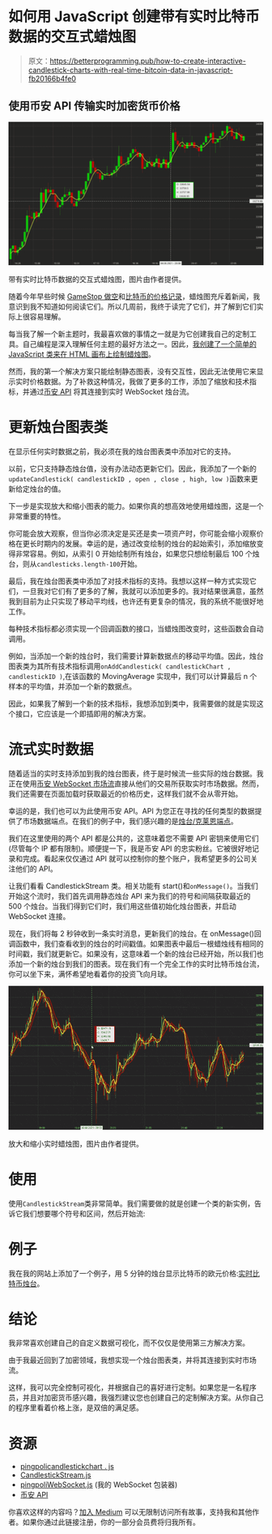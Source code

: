 # 如何用 JavaScript 创建带有实时比特币数据的交互式蜡烛图

> 原文：<https://betterprogramming.pub/how-to-create-interactive-candlestick-charts-with-real-time-bitcoin-data-in-javascript-fb20166b4fe0>

## 使用币安 API 传输实时加密货币价格

![](img/2a6149793e082f2339aca7bf63fc7944.png)

带有实时比特币数据的交互式蜡烛图，图片由作者提供。

随着今年早些时候 [GameStop 做空](https://www.cnbc.com/2021/01/22/gamestop-soars-nearly-70percent-trading-briefly-halted-amid-epic-short-squeeze.html)和[比特币的价格记录](https://www.cnbc.com/2021/03/13/bitcoin-surpasses-60000-in-record-high-as-rally-accelerates-.html)，蜡烛图充斥着新闻，我意识到我不知道如何阅读它们。所以几周前，我终于读完了它们，并了解到它们实际上很容易理解。

每当我了解一个新主题时，我最喜欢做的事情之一就是为它创建我自己的定制工具。自己编程是深入理解任何主题的最好方法之一。因此，[我创建了一个简单的 JavaScript 类来在 HTML 画布上绘制蜡烛图](https://levelup.gitconnected.com/creating-candlestick-charts-in-javascript-116ea2d6f7dd)。

然而，我的第一个解决方案只能绘制静态图表，没有交互性，因此无法使用它来显示实时价格数据。为了补救这种情况，我做了更多的工作，添加了缩放和技术指标，并通过[币安 API](https://binance-docs.github.io/apidocs/spot/en/#introduction) 将其连接到实时 WebSocket 烛台流。

# 更新烛台图表类

在显示任何实时数据之前，我必须在我的烛台图表类中添加对它的支持。

以前，它只支持静态烛台值，没有办法动态更新它们。因此，我添加了一个新的`updateCandlestick( candlestickID , open , close , high, low )`函数来更新给定烛台的值。

下一步是实现放大和缩小图表的能力。如果你真的想高效地使用蜡烛图，这是一个非常重要的特性。

你可能会放大观察，但当你必须决定是买还是卖一项资产时，你可能会缩小观察价格在更长时期内的发展。幸运的是，通过改变绘制的烛台的起始索引，添加缩放变得非常容易。例如，从索引 0 开始绘制所有烛台，如果您只想绘制最后 100 个烛台，则从`candlesticks.length-100`开始。

最后，我在烛台图表类中添加了对技术指标的支持。我想以这样一种方式实现它们，一旦我对它们有了更多的了解，我就可以添加更多的。我对结果很满意，虽然我到目前为止只实现了移动平均线，也许还有更复杂的情况，我的系统不能很好地工作。

每种技术指标都必须实现一个回调函数的接口，当蜡烛图改变时，这些函数会自动调用。

例如，当添加一个新的烛台时，我们需要计算新数据点的移动平均值。因此，烛台图表类为其所有技术指标调用`onAddCandlestick( candlestickChart , candlestickID )`,在该函数的 MovingAverage 实现中，我们可以计算最后 n 个样本的平均值，并添加一个新的数据点。

因此，如果我了解到一个新的技术指标，我想添加到类中，我需要做的就是实现这个接口，它应该是一个即插即用的解决方案。

# 流式实时数据

随着适当的实时支持添加到我的烛台图表，终于是时候流一些实际的烛台数据。我正在使用[币安 WebSocket 市场流](https://binance-docs.github.io/apidocs/spot/en/#websocket-market-streams)直接从他们的交易所获取实时市场数据。然而，我们还需要在页面加载时获取最近的价格历史，这样我们就不会从零开始。

幸运的是，我们也可以为此使用币安 API。API 为您正在寻找的任何类型的数据提供了市场数据端点。在我们的例子中，我们感兴趣的是[烛台/克莱恩端点](https://binance-docs.github.io/apidocs/spot/en/#kline-candlestick-data)。

我们在这里使用的两个 API 都是公共的，这意味着您不需要 API 密钥来使用它们(尽管每个 IP 都有限制)。顺便提一下，我是币安 API 的忠实粉丝。它被很好地记录和完成。看起来仅仅通过 API 就可以控制你的整个账户，我希望更多的公司关注他们的 API。

让我们看看 CandlestickStream 类。相关功能有 start()和`onMessage()`。当我们开始这个流时，我们首先调用静态烛台 API 来为我们的符号和间隔获取最近的 500 个烛台。当我们得到它们时，我们用这些值初始化烛台图表，并启动 WebSocket 连接。

现在，我们将每 2 秒钟收到一条实时消息，更新我们的烛台。在 onMessage()回调函数中，我们查看收到的烛台的时间戳值。如果图表中最后一根蜡烛线有相同的时间戳，我们就更新它。如果没有，这意味着一个新的烛台已经开始，所以我们也添加一个新的烛台到我们的图表。现在我们有一个完全工作的实时比特币烛台流，你可以坐下来，满怀希望地看着你的投资飞向月球。

![](img/5dd6858701d875db087c638d6ec6b286.png)

放大和缩小实时蜡烛图，图片由作者提供。

# 使用

使用`CandlestickStream`类非常简单。我们需要做的就是创建一个类的新实例，告诉它我们想要哪个符号和区间，然后开始流:

# 例子

我在我的网站上添加了一个例子，用 5 分钟的烛台显示比特币的欧元价格:[实时比特币烛台](https://pingpoli.de/bitcoin-chart/)。

# 结论

我非常喜欢创建自己的自定义数据可视化，而不仅仅是使用第三方解决方案。

由于我最近回到了加密领域，我想实现一个烛台图表类，并将其连接到实时市场流。

这样，我可以完全控制可视化，并根据自己的喜好进行定制。如果您是一名程序员，并且对加密货币感兴趣，我强烈建议您也创建自己的定制解决方案。从你自己的程序里看着价格上涨，是双倍的满足感。

# 资源

*   [pingpolicandlestickchart . js](https://gist.github.com/pingpoli/bff235522221a9e865af9ee311ec11fb)
*   [CandlestickStream.js](https://gist.github.com/pingpoli/8c57e539e61b950aca8d4f58ec187154)
*   [pingpoliWebSocket.js](https://gist.github.com/pingpoli/b39bbb8481832bf4c0522dd8d57dd839) (我的 WebSocket 包装器)
*   [币安 API](https://binance-docs.github.io/apidocs/spot/en/#introduction)

你喜欢这样的内容吗？[加入 Medium](https://pingpoli.medium.com/membership) 可以无限制访问所有故事，支持我和其他作者。如果你通过此链接注册，你的一部分会员费将归我所有。